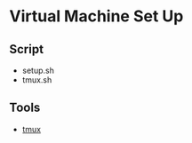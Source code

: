 # Virtual Machine Set Up

## Script
* setup.sh
* tmux.sh

## Tools
* [tmux](https://github.com/tmux/tmux)
